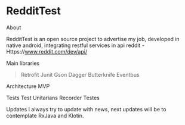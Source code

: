 # RedditTest
About

RedditTest is an open source project to advertise my job, developed in native android, integrating restful services in api reddit -
 Https://www.reddit.com/dev/api/

Main libraries
>Retrofit
Junit
Gson
Dagger
Butterknife
Eventbus

Architecture
MVP

Tests
Test Unitarians
Recorder Testes

Updates
I always try to update with news, next updates will be to contemplate RxJava and Klotin.
